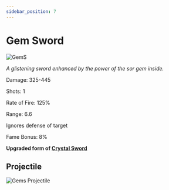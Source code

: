 ```yaml
---
sidebar_position: 7
---
```


# Gem Sword

![GemS](https://vwiki.valorserver.com/api/item/picture/gem%20sword)

<i>A glistening sword enhanced by the power of the sor gem inside.</i>

Damage: 325-445

Shots: 1

Rate of Fire: 125%

Range: 6.6

Ignores defense of target

Fame Bonus: 8%

**Upgraded form of [Crystal Sword](https://www.realmeye.com/wiki/crystal-sword)**

## Projectile

![Gems Projectile](https://cdn.discordapp.com/attachments/948363241631916122/954067335730302986/gemsword.gif)

